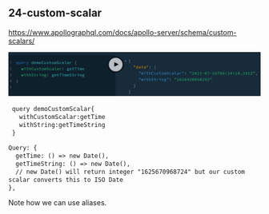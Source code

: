 ## 24-custom-scalar

https://www.apollographql.com/docs/apollo-server/schema/custom-scalars/

![gql](../_images/24-custom-scalar.png)

```
 query demoCustomScalar{
   withCustomScalar:getTime
   withString:getTimeString
 }
```

```
Query: {
  getTime: () => new Date(),
  getTimeString: () => new Date(),
  // new Date() will return integer "1625670968724" but our custom scalar converts this to ISO Date
},
```

Note how we can use aliases.
